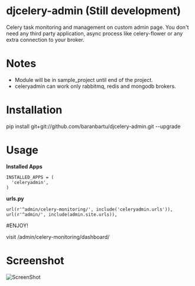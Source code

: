 # djcelery-admin (Still development)

Celery task monitoring and management on custom admin page. You don't need any third party application, async process like celery-flower or any extra connection to your broker. 

# Notes

* Module will be in sample_project until end of the project. 
* celeryadmin can work only rabbitmq, redis and mongodb brokers.
  
# Installation 

pip install git+git://github.com/baranbartu/djcelery-admin.git --upgrade

# Usage

**Installed Apps**

    INSTALLED_APPS = (
      'celeryadmin',
    )
    
**urls.py**

    url(r'^admin/celery-monitoring/', include('celeryadmin.urls')),
    url(r'^admin/', include(admin.site.urls)), 

#ENJOY!

visit /admin/celery-monitoring/dashboard/

# Screenshot

![ScreenShot](https://raw.github.com/baranbartu/djcelery-admin/master/screenshot.png)

